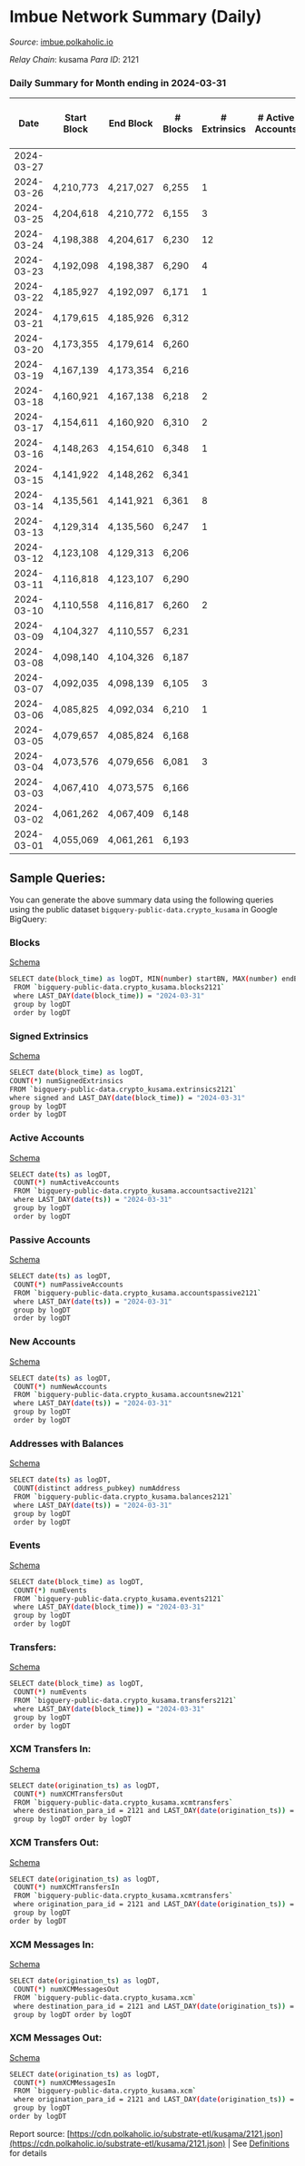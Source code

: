 # Imbue Network Summary (Daily)

_Source_: [imbue.polkaholic.io](https://imbue.polkaholic.io)

*Relay Chain*: kusama
*Para ID*: 2121



### Daily Summary for Month ending in 2024-03-31


| Date    | Start Block | End Block | # Blocks | # Extrinsics | # Active Accounts | # Passive Accounts | # New Accounts | # Addresses | # Events  | # Transfers ($USD) | # XCM Transfers In ($USD) | # XCM Transfers Out ($USD) | # XCM In | # XCM Out | Issues |
|---------|-------------|-----------|----------|--------------|-------------------|--------------------|----------------|-------------|-----------|--------------------|---------------------------|----------------------------|----------|-----------|--------|
| 2024-03-27 |  |  |  |  |  |  |  |  |  |   |   |   |  |  |  |
| 2024-03-26 | 4,210,773 | 4,217,027 | 6,255 | 1 |  |  |  |  | 12,522 | 1  |   |   |  |  |  |
| 2024-03-25 | 4,204,618 | 4,210,772 | 6,155 | 3 |  |  |  |  | 12,340 | 1  |   |   |  |  |  |
| 2024-03-24 | 4,198,388 | 4,204,617 | 6,230 | 12 |  |  |  |  | 12,574 | 1  |   |   |  |  |  |
| 2024-03-23 | 4,192,098 | 4,198,387 | 6,290 | 4 |  |  |  |  | 12,614 | 1  |   |   |  |  |  |
| 2024-03-22 | 4,185,927 | 4,192,097 | 6,171 | 1 |  |  |  |  | 12,355 | 1  |   |   |  |  |  |
| 2024-03-21 | 4,179,615 | 4,185,926 | 6,312 |  |  |  |  |  | 12,627 |   |   |   |  |  |  |
| 2024-03-20 | 4,173,355 | 4,179,614 | 6,260 |  |  |  |  |  | 12,524 |   |   |   |  |  |  |
| 2024-03-19 | 4,167,139 | 4,173,354 | 6,216 |  |  |  |  |  | 12,438 |   |   |   |  |  |  |
| 2024-03-18 | 4,160,921 | 4,167,138 | 6,218 | 2 |  |  |  |  | 12,463 | 2  |   |   |  |  |  |
| 2024-03-17 | 4,154,611 | 4,160,920 | 6,310 | 2 |  |  |  |  | 12,643 | 2  |   |   |  |  |  |
| 2024-03-16 | 4,148,263 | 4,154,610 | 6,348 | 1 |  |  |  |  | 12,710 | 1  |   |   |  |  |  |
| 2024-03-15 | 4,141,922 | 4,148,262 | 6,341 |  |  |  |  |  | 12,688 |   |   |   |  |  |  |
| 2024-03-14 | 4,135,561 | 4,141,921 | 6,361 | 8 |  |  |  |  | 12,811 | 11  |   |   |  |  |  |
| 2024-03-13 | 4,129,314 | 4,135,560 | 6,247 | 1 |  |  |  |  | 12,506 | 1  |   |   |  |  |  |
| 2024-03-12 | 4,123,108 | 4,129,313 | 6,206 |  |  |  |  |  | 12,416 |   |   |   |  |  |  |
| 2024-03-11 | 4,116,818 | 4,123,107 | 6,290 |  |  |  |  |  | 12,586 |   |   |   |  |  |  |
| 2024-03-10 | 4,110,558 | 4,116,817 | 6,260 | 2 |  |  |  |  | 12,543 | 2  |   |   |  |  |  |
| 2024-03-09 | 4,104,327 | 4,110,557 | 6,231 |  |  |  |  |  | 12,468 |   |   |   |  |  |  |
| 2024-03-08 | 4,098,140 | 4,104,326 | 6,187 |  |  |  |  |  | 12,386 |   |   |   |  |  |  |
| 2024-03-07 | 4,092,035 | 4,098,139 | 6,105 | 3 |  |  |  |  | 12,244 | 3  |   |   |  |  |  |
| 2024-03-06 | 4,085,825 | 4,092,034 | 6,210 | 1 |  |  |  |  | 12,433 | 1  |   |   |  |  |  |
| 2024-03-05 | 4,079,657 | 4,085,824 | 6,168 |  |  |  |  |  | 12,342 |   |   |   |  |  |  |
| 2024-03-04 | 4,073,576 | 4,079,656 | 6,081 | 3 |  |  |  |  | 12,195 | 3  |   |   |  |  |  |
| 2024-03-03 | 4,067,410 | 4,073,575 | 6,166 |  |  |  |  |  | 12,336 |   |   |   |  |  |  |
| 2024-03-02 | 4,061,262 | 4,067,409 | 6,148 |  |  |  |  |  | 12,299 |   |   |   |  |  |  |
| 2024-03-01 | 4,055,069 | 4,061,261 | 6,193 |  |  |  |  |  | 12,390 |   |   |   |  |  |  |

## Sample Queries:
You can generate the above summary data using the following queries using the public dataset `bigquery-public-data.crypto_kusama` in Google BigQuery:


### Blocks 

[Schema](https://github.com/colorfulnotion/substrate-etl/blob/main/schema/blocks.json)

```bash
SELECT date(block_time) as logDT, MIN(number) startBN, MAX(number) endBN, COUNT(*) numBlocks 
 FROM `bigquery-public-data.crypto_kusama.blocks2121`  
 where LAST_DAY(date(block_time)) = "2024-03-31" 
 group by logDT 
 order by logDT
```

### Signed Extrinsics 

[Schema](https://github.com/colorfulnotion/substrate-etl/blob/main/schema/extrinsics.json)

```bash
SELECT date(block_time) as logDT, 
COUNT(*) numSignedExtrinsics 
FROM `bigquery-public-data.crypto_kusama.extrinsics2121`  
where signed and LAST_DAY(date(block_time)) = "2024-03-31" 
group by logDT 
order by logDT
```

### Active Accounts 

[Schema](https://github.com/colorfulnotion/substrate-etl/blob/main/schema/accountsactive.json)

```bash
SELECT date(ts) as logDT, 
 COUNT(*) numActiveAccounts 
 FROM `bigquery-public-data.crypto_kusama.accountsactive2121` 
 where LAST_DAY(date(ts)) = "2024-03-31" 
 group by logDT 
 order by logDT
```

### Passive Accounts 

[Schema](https://github.com/colorfulnotion/substrate-etl/blob/main/schema/accountspassive.json)

```bash
SELECT date(ts) as logDT, 
 COUNT(*) numPassiveAccounts 
 FROM `bigquery-public-data.crypto_kusama.accountspassive2121` 
 where LAST_DAY(date(ts)) = "2024-03-31" 
 group by logDT 
 order by logDT
```

### New Accounts 

[Schema](https://github.com/colorfulnotion/substrate-etl/blob/main/schema/accountsnew.json)

```bash
SELECT date(ts) as logDT, 
 COUNT(*) numNewAccounts 
 FROM `bigquery-public-data.crypto_kusama.accountsnew2121` 
 where LAST_DAY(date(ts)) = "2024-03-31" 
 group by logDT
 order by logDT
```

### Addresses with Balances 

[Schema](https://github.com/colorfulnotion/substrate-etl/blob/main/schema/balances.json)

```bash
SELECT date(ts) as logDT,
 COUNT(distinct address_pubkey) numAddress 
 FROM `bigquery-public-data.crypto_kusama.balances2121` 
 where LAST_DAY(date(ts)) = "2024-03-31" 
 group by logDT 
 order by logDT
```

### Events 

[Schema](https://github.com/colorfulnotion/substrate-etl/blob/main/schema/events.json)

```bash
SELECT date(block_time) as logDT, 
 COUNT(*) numEvents 
 FROM `bigquery-public-data.crypto_kusama.events2121` 
 where LAST_DAY(date(block_time)) = "2024-03-31" 
 group by logDT 
 order by logDT
```

### Transfers:

[Schema](https://github.com/colorfulnotion/substrate-etl/blob/main/schema/transfers.json)

```bash
SELECT date(block_time) as logDT, 
 COUNT(*) numEvents 
 FROM `bigquery-public-data.crypto_kusama.transfers2121` 
 where LAST_DAY(date(block_time)) = "2024-03-31" 
 group by logDT 
 order by logDT
```

### XCM Transfers In: 

[Schema](https://github.com/colorfulnotion/substrate-etl/blob/main/schema/xcmtransfers.json)

```bash
SELECT date(origination_ts) as logDT, 
 COUNT(*) numXCMTransfersOut 
 FROM `bigquery-public-data.crypto_kusama.xcmtransfers` 
 where destination_para_id = 2121 and LAST_DAY(date(origination_ts)) = "2024-03-31" 
 group by logDT order by logDT
```

### XCM Transfers Out: 

[Schema](https://github.com/colorfulnotion/substrate-etl/blob/main/schema/xcmtransfers.json)

```bash
SELECT date(origination_ts) as logDT, 
 COUNT(*) numXCMTransfersIn 
 FROM `bigquery-public-data.crypto_kusama.xcmtransfers` 
 where origination_para_id = 2121 and LAST_DAY(date(origination_ts)) = "2024-03-31" 
 group by logDT 
order by logDT
```

### XCM Messages In: 

[Schema](https://github.com/colorfulnotion/substrate-etl/blob/main/schema/xcm.json)

```bash
SELECT date(origination_ts) as logDT, 
 COUNT(*) numXCMMessagesOut 
 FROM `bigquery-public-data.crypto_kusama.xcm` 
 where destination_para_id = 2121 and LAST_DAY(date(origination_ts)) = "2024-03-31" 
 group by logDT order by logDT
```

### XCM Messages Out: 

[Schema](https://github.com/colorfulnotion/substrate-etl/blob/main/schema/xcm.json)

```bash
SELECT date(origination_ts) as logDT, 
 COUNT(*) numXCMMessagesIn 
 FROM `bigquery-public-data.crypto_kusama.xcm` 
 where origination_para_id = 2121 and LAST_DAY(date(origination_ts)) = "2024-03-31" 
 group by logDT 
order by logDT
```


Report source: [https://cdn.polkaholic.io/substrate-etl/kusama/2121.json](https://cdn.polkaholic.io/substrate-etl/kusama/2121.json) | See [Definitions](/DEFINITIONS.md) for details
